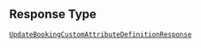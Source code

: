 ## Response Type

[`UpdateBookingCustomAttributeDefinitionResponse`](../../doc/models/update-booking-custom-attribute-definition-response.md)
